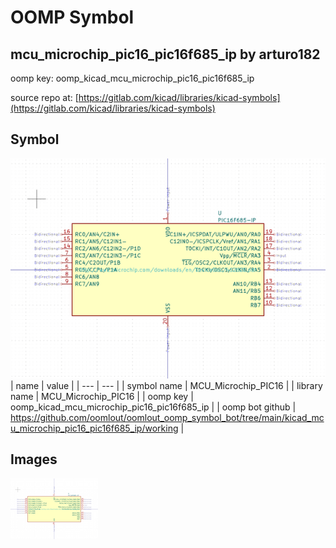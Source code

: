 # OOMP Symbol  
## mcu_microchip_pic16_pic16f685_ip  by arturo182  
  
oomp key: oomp_kicad_mcu_microchip_pic16_pic16f685_ip  
  
source repo at: [https://gitlab.com/kicad/libraries/kicad-symbols](https://gitlab.com/kicad/libraries/kicad-symbols)  
## Symbol  
  
[![working.png](working_600.png)](working.png)  
| name | value | 
| --- | --- | 
| symbol name | MCU_Microchip_PIC16 | 
| library name | MCU_Microchip_PIC16 | 
| oomp key | oomp_kicad_mcu_microchip_pic16_pic16f685_ip | 
| oomp bot github | https://github.com/oomlout/oomlout_oomp_symbol_bot/tree/main/kicad_mcu_microchip_pic16_pic16f685_ip/working | 
## Images  
  
[![working.png](working_140.png)](working.png)  
